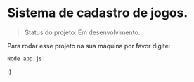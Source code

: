 # Sistema de cadastro de jogos.

> Status do projeto: Em desenvolvimento.

Para rodar esse projeto na sua máquina por favor digite:

```
Node app.js
```

:)